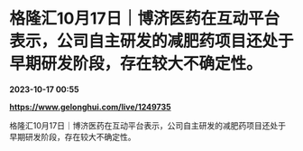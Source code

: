 # 格隆汇10月17日｜博济医药在互动平台表示，公司自主研发的减肥药项目还处于早期研发阶段，存在较大不确定性。

**2023-10-17 00:55**

**https://www.gelonghui.com/live/1249735**

格隆汇10月17日｜博济医药在互动平台表示，公司自主研发的减肥药项目还处于早期研发阶段，存在较大不确定性。